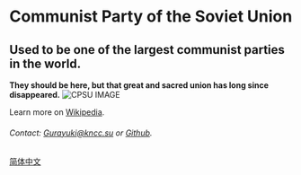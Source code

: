 # Communist Party of the Soviet Union
## Used to be one of the largest communist parties in the world.
**They should be here, but that great and sacred union has long since disappeared.**
![CPSU IMAGE](https://upload.wikimedia.org/wikipedia/commons/f/fe/%D0%9A%D0%9F%D0%A1%D0%A1.svg)

Learn more on [Wikipedia](https://en.wikipedia.org/wiki/Communist_Party_of_the_Soviet_Union).
 
###### Contact: Gurayuki@kncc.su or [Github](https://github.com/sovietball).

[简体中文](https://www.kncc.su/cn)
